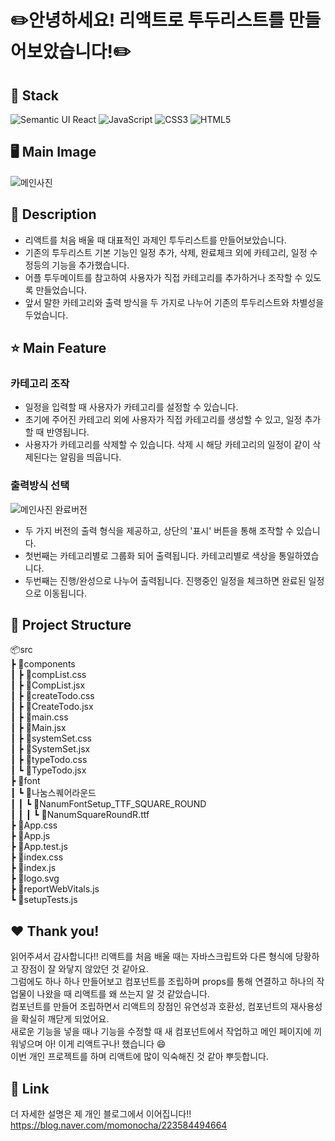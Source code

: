 # ✏️안녕하세요! 리액트로 투두리스트를 만들어보았습니다!✏️
## 🔧 Stack
![Semantic UI React](https://img.shields.io/badge/Semantic%20UI%20React-%2335BDB2.svg?style=for-the-badge&logo=SemanticUIReact&logoColor=white)
![JavaScript](https://img.shields.io/badge/javascript-%23323330.svg?style=for-the-badge&logo=javascript&logoColor=%23F7DF1E)
![CSS3](https://img.shields.io/badge/css3-%231572B6.svg?style=for-the-badge&logo=css3&logoColor=white)
![HTML5](https://img.shields.io/badge/html5-%23E34F26.svg?style=for-the-badge&logo=html5&logoColor=white)

## 🖥️ Main Image
![메인사진](https://github.com/user-attachments/assets/daa7e447-1ef4-4b07-b955-7578fbf7eca5)   

## 📖 Description  
- 리액트를 처음 배울 때 대표적인 과제인 투두리스트를 만들어보았습니다.
- 기존의 투두리스트 기본 기능인 일정 추가, 삭제, 완료체크 외에 카테고리, 일정 수정등의 기능을 추가했습니다.
- 어플 투두메이트를 참고하여 사용자가 직접 카테고리를 추가하거나 조작할 수 있도록 만들었습니다.
- 앞서 말한 카테고리와 출력 방식을 두 가지로 나누어 기존의 투두리스트와 차별성을 두었습니다.

## ⭐ Main Feature
### 카테고리 조작
- 일정을 입력할 때 사용자가 카테고리를 설정할 수 있습니다.
- 초기에 주어진 카테고리 외에 사용자가 직접 카테고리를 생성할 수 있고, 일정 추가할 때 반영됩니다.
- 사용자가 카테고리를 삭제할 수 있습니다. 삭제 시 해당 카테고리의 일정이 같이 삭제된다는 알림을 띄웁니다.

### 출력방식 선택
![메인사진 완료버전](https://github.com/user-attachments/assets/cf644e93-a538-4481-adeb-7b7c6481f4bf)
- 두 가지 버전의 출력 형식을 제공하고, 상단의 '표시' 버튼을 통해 조작할 수 있습니다.
- 첫번째는 카테고리별로 그룹화 되어 출력됩니다. 카테고리별로 색상을 통일하였습니다.
- 두번째는 진행/완성으로 나누어 출력됩니다. 진행중인 일정을 체크하면 완료된 일정으로 이동됩니다.  

## 📂 Project Structure
📦src<br>
 ┣ 📂components<br>
 ┃ ┣ 📜compList.css<br>
 ┃ ┣ 📜CompList.jsx<br>
 ┃ ┣ 📜createTodo.css<br>
 ┃ ┣ 📜CreateTodo.jsx<br>
 ┃ ┣ 📜main.css<br>
 ┃ ┣ 📜Main.jsx<br>
 ┃ ┣ 📜systemSet.css<br>
 ┃ ┣ 📜SystemSet.jsx<br>
 ┃ ┣ 📜typeTodo.css<br>
 ┃ ┗ 📜TypeTodo.jsx<br>
 ┣ 📂font<br>
 ┃ ┗ 📂나눔스퀘어라운드<br>
 ┃ ┃ ┗ 📂NanumFontSetup_TTF_SQUARE_ROUND<br>
 ┃ ┃ ┃ ┗ 📜NanumSquareRoundR.ttf<br>
 ┣ 📜App.css<br>
 ┣ 📜App.js<br>
 ┣ 📜App.test.js<br>
 ┣ 📜index.css<br>
 ┣ 📜index.js<br>
 ┣ 📜logo.svg<br>
 ┣ 📜reportWebVitals.js<br>
 ┗ 📜setupTests.js<br>
   
## ❤️ Thank you!
읽어주셔서 감사합니다!! 리액트를 처음 배울 때는 자바스크립트와 다른 형식에 당황하고 장점이 잘 와닿지 않았던 것 같아요. <br>
그럼에도 하나 하나 만들어보고 컴포넌트를 조립하며 props를 통해 연결하고 하나의 작업물이 나왔을 때 리액트를 왜 쓰는지 알 것 같았습니다. <br>
컴포넌트를 만들어 조립하면서 리액트의 장점인 유연성과 호환성, 컴포넌트의 재사용성을 확실히 깨닫게 되었어요. <br>
새로운 기능을 넣을 때나 기능을 수정할 때 새 컴포넌트에서 작업하고 메인 페이지에 끼워넣으며 아! 이게 리액트구나! 했습니다 😄 <br>
이번 개인 프로젝트를 하며 리액트에 많이 익숙해진 것 같아 뿌듯합니다. 

## 📌 Link  
더 자세한 설명은 제 개인 블로그에서 이어집니다!! <br>
https://blog.naver.com/momonocha/223584494664
 
